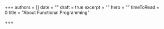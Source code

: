 +++
authors = []
date = ""
draft = true
excerpt = ""
hero = ""
timeToRead = 0
title = "About Functional Programming"

+++
